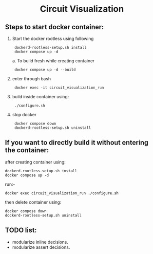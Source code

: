 <h1 align="center">
Circuit Visualization
</h1>

Steps to start docker container:
--------------------------------
1. Start the docker rootless using following 

        dockerd-rootless-setup.sh install
        docker compose up -d

    a. To build fresh while creating container

        docker compose up -d --build

2. enter through bash

        docker exec -it circuit_visualization_run

3. build inside container using:

        ./configure.sh

4. stop docker

        docker compose down
        dockerd-rootless-setup.sh uninstall


If you want to directly build it without entering the container:
----------------------------------------------------------------

after creating container using:

    dockerd-rootless-setup.sh install
    docker compose up -d

run:-

    docker exec circuit_visualization_run ./configure.sh

then delete container using:

    docker compose down
    dockerd-rootless-setup.sh uninstall


TODO list:
----------
- modularize inline decisions.
- modularize assert decisions.
